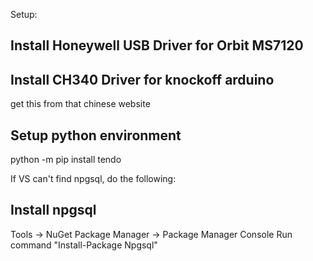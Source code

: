 Setup:

Install Honeywell USB Driver for Orbit MS7120
-------------------------


Install CH340 Driver for knockoff arduino
-------------------------
get this from that chinese website


Setup python environment
-------------------------
python -m pip install tendo



If VS can't find npgsql, do the following:

Install npgsql
-------------------------
Tools -> NuGet Package Manager -> Package Manager Console
Run command "Install-Package Npgsql"


